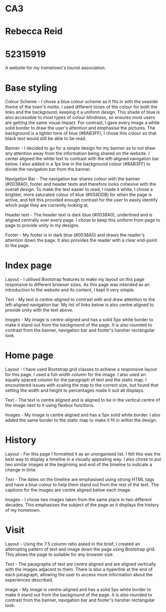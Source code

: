 # CA3
# Rebecca Reid
# 52315919
A website for my hometown's tourist association.

# Base styling

Colour Scheme - I chose a blue colour scheme as it fits in with the seaside theme of the town's motto. I used different tones of the colour for both the links and the background, keeping it a uniform design. This shade of blue is also accessible to most types of colour blindness, so ensures most users are getting the same visual impact. For contrast, I gave every image a white solid border to draw the user's attention and emphasise the pictures. The background is a lighter tone of blue (#8AB3FF), I chose this colour so that black text would still be able to be read.

Banner - I decided to go for a simple design for my banner as to not draw any attention away from the information being shared on the website. I center aligned the white text to contrast with the left-aligned navigation bar below. I also added in a 1px line in the background colour (#8AB3FF) to divide the navigation bar from  the banner.

Navigation Bar - The navigation bar shares colour with the banner (#0038A0), footer and header texts and therefore looks cohesive with the overall design. To make the text easier to read, I made it white. I chose a brighter, more saturated colour of blue (#004DDB) for when the page is active, and felt this provided enough contrast for the user to easily identify which page they are currently looking at. 

Header text - The header text is dark blue (#0038A0), underlined and is aligned centrally over every page. I chose to keep this uniform from page to page to provide unity in my designs.

Footer - My footer is in dark blue (#0038A0) and draws the reader's attention down the page. It also provides the reader with a clear end-point to the page.

# Index page

Layout - I utilised Bootstrap features to make my layout on this page responsive to different browser sizes. As this page was intended as an introduction to the website and its content, I kept it very simple. 

Text - My text is centre-aligned to contrast with and draw attention to the left-aligned navigation bar. My list of links below is also centre aligned to provide unity with the text above. 

Images - My image is centre-aligned and has a solid 5px white border to make it stand out from the background of the page. It is also rounded to contrast from the banner, navigation bar and footer's harsher rectangular look.

# Home page

Layout - I have used Bootstrap grid classes to achieve a responsive layout for this page. I used a full-width column for the image. I also used an equally spaced column for the paragraph of text and the static map. I encountered issues with scaling the map to the correct size, but found that setting the width and height to percentages made it suit all displays.

Text - The text is centre aligned and is aligned to be in the vertical centre of the image next to it using flexbox functions.

Images - My image is centre aligned and has a 5px solid white border. I also added the same border to the static map to make it fit in within the design.

# History

Layout - For this page I formatted it as an unorganised list. I felt this was the best way to display a timeline in a visually appealing way. I also chose to put two similar images at the beginning and end of the timeline to indicate a change in time.

Text - The dates on the timeline are emphasised using strong HTML tags and have a blue colour to help them stand out from the rest of the text. The captions for the images are centre aligned below each image.

Images - I chose two images taken from the same place in two different decades. This emphasises the subject of the page as it displays the history of my hometown.

# Visit

Layout - Using the 7:5 column ratio asked in the brief, I created an alternating pattern of text and image down the page using Bootstrap grid. This allows the page to suitable for any browser size. 

Text - The paragraphs of text are centre aligned and are aligned vertically with the images adjacent to them. There is also a hyperlink at the end of each paragraph, allowing the user to access more information about the experiences described.

Image - My image is centre-aligned and has a solid 5px white border to make it stand out from the background of the page. It is also rounded to contrast from the banner, navigation bar and footer's harsher rectangular look.

